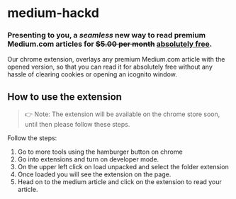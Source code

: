 # medium-hackd


### Presenting to you, a *seamless* new way to read premium Medium.com articles for ~~$5.00 per month~~ <ins>absolutely free</ins>.


Our chrome extension, overlays any premium Medium.com article with the opened version, so that you can read it for absolutely free without any hassle of clearing cookies or opening an icognito window.



## How to use the extension

> 👉 Note: The extension will be available on the chrome store soon, until then please follow these steps.

Follow the steps:

1.  Go to more tools using the hamburger button on chrome
2.  Go into extensions and turn on developer mode.
3.  On the upper left click on load unpacked and select the folder extension
4.  Once loaded you will see the extension on the page.
5.  Head on to the medium article and click on the extension to read your article.

